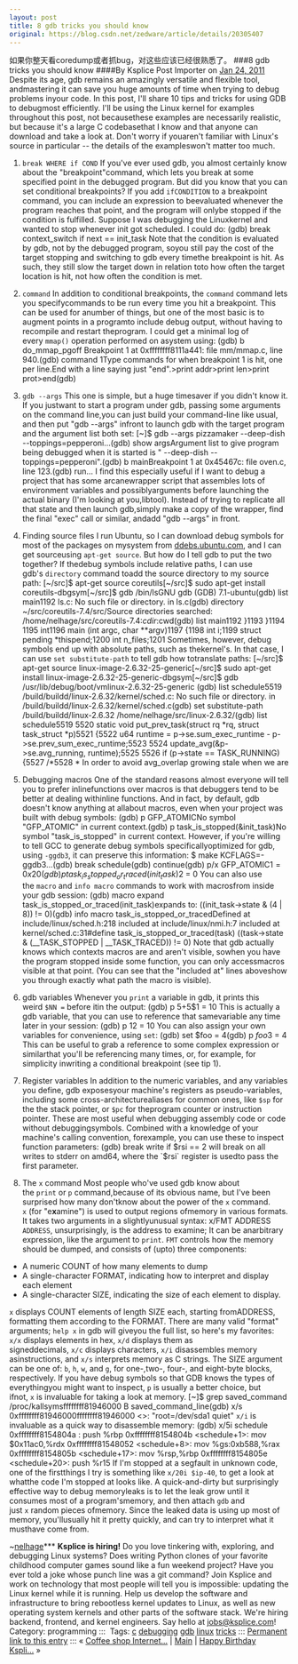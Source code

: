 ```yaml
---
layout: post
title: 8 gdb tricks you should know
original: https://blog.csdn.net/zedware/article/details/20305407
---
```

如果你整天看coredump或者抓bug，对这些应该已经很熟悉了。
###8 gdb tricks you should know
####By Ksplice Post Importer on [Jan
 24, ](https://blogs.oracle.com/ksplice/entry/8_gdb_tricks_you_should#)[2011](https://blogs.oracle.com/ksplice/entry/8_gdb_tricks_you_should#)
Despite its age, gdb remains an amazingly versatile and flexible tool, andmastering it can save you huge amounts of time when trying to debug problems inyour code. In this post, I'll share 10 tips and tricks for
 using GDB to debugmost efficiently.
I'll be using the Linux kernel for examples throughout this post, not becausethese examples are necessarily realistic, but because it's a large C codebasethat I know and that anyone can download and take a look
 at. Don't worry if youaren't familiar with Linux's source in particular -- the details of the exampleswon't matter too much.
1. []()`break WHERE if COND`
If you've ever used gdb, you almost certainly know about the "breakpoint"command, which lets you break at some specified point in the debugged program.
But did you know that you can set conditional breakpoints? If you add `ifCONDITION` to a breakpoint command, you can include an expression to beevaluated whenever the program reaches that point, and
 the program will onlybe stopped if the condition is fulfilled. Suppose I was debugging the Linuxkernel and wanted to stop whenever init got scheduled. I could do:
	(gdb) break context_switch if next == init_task
Note that the condition is evaluated by gdb, not by the debugged program, soyou still pay the cost of the target stopping and switching to gdb every timethe breakpoint is hit. As such, they still slow the target
 down in relation toto how often the target location is hit, not how often the condition is met.

2. []()`command`
In addition to conditional breakpoints, the `command` command lets you specifycommands to be run every time you hit a breakpoint. This can be used for anumber of things, but one of the most basic is
 to augment points in a programto include debug output, without having to recompile and restart theprogram. I could get a minimal log of every `mmap()` operation performed on asystem using:
	(gdb) b do_mmap_pgoff Breakpoint 1 at 0xffffffff8111a441: file mm/mmap.c, line 940.(gdb) command 1Type commands for when breakpoint 1 is hit, one per line.End with a line saying just "end".>print addr>print len>print prot>end(gdb)

3. []()`gdb --args`
This one is simple, but a huge timesaver if you didn't know it. If you justwant to start a program under gdb, passing some arguments on the command line,you can just build your command-line like usual, and then
 put "gdb --args" infront to launch gdb with the target program and the argument list both set:
	[~]$ gdb --args pizzamaker --deep-dish --toppings=pepperoni...(gdb) show argsArgument list to give program being debugged when it is started is  " --deep-dish --toppings=pepperoni".(gdb) b mainBreakpoint 1 at 0x45467c: file oven.c, line 123.(gdb) run...
I find this especially useful if I want to debug a project that has some arcanewrapper script that assembles lots of environment variables and possiblyarguments before launching the actual binary (I'm looking at
 you,libtool). Instead of trying to replicate all that state and then launch gdb,simply make a copy of the wrapper, find the final "exec" call or similar, andadd "gdb --args" in front.

4. []()Finding source files
I run Ubuntu, so I can download debug symbols for most of the packages on mysystem from [ddebs.ubuntu.com](http://ddebs.ubuntu.com/), and I can get sourceusing `apt-get
 source`. But how do I tell gdb to put the two together? If thedebug symbols include relative paths, I can use gdb's `directory` command toadd the source directory to my source path:
	[~/src]$ apt-get source coreutils[~/src]$ sudo apt-get install coreutils-dbgsym[~/src]$ gdb /bin/lsGNU gdb (GDB) 7.1-ubuntu(gdb) list main1192    ls.c: No such file or directory.    in ls.c(gdb) directory ~/src/coreutils-7.4/src/Source directories searched: /home/nelhage/src/coreutils-7.4:$cdir:$cwd(gdb) list main1192        }1193    }1194    1195    int1196    main (int argc, char **argv)1197    {1198      int i;1199      struct pending *thispend;1200      int n_files;1201
Sometimes, however, debug symbols end up with absolute paths, such as thekernel's. In that case, I can use `set substitute-path` to tell gdb how totranslate paths:
	[~/src]$ apt-get source linux-image-2.6.32-25-generic[~/src]$ sudo apt-get install linux-image-2.6.32-25-generic-dbgsym[~/src]$ gdb /usr/lib/debug/boot/vmlinux-2.6.32-25-generic (gdb) list schedule5519    /build/buildd/linux-2.6.32/kernel/sched.c: No such file or directory.    in /build/buildd/linux-2.6.32/kernel/sched.c(gdb) set substitute-path /build/buildd/linux-2.6.32 /home/nelhage/src/linux-2.6.32/(gdb) list schedule5519    5520    static void put_prev_task(struct rq *rq, struct task_struct *p)5521    {5522        u64 runtime = p->se.sum_exec_runtime - p->se.prev_sum_exec_runtime;5523    5524        update_avg(&p->se.avg_running, runtime);5525    5526        if (p->state == TASK_RUNNING) {5527            /*5528             * In order to avoid avg_overlap growing stale when we are

5. []()Debugging macros
One of the standard reasons almost everyone will tell you to prefer inlinefunctions over macros is that debuggers tend to be better at dealing withinline functions. And in fact, by default, gdb doesn't know anything
 at allabout macros, even when your project was built with debug symbols:
	(gdb) p GFP_ATOMICNo symbol "GFP_ATOMIC" in current context.(gdb) p task_is_stopped(&init_task)No symbol "task_is_stopped" in current context.
However, if you're willing to tell GCC to generate debug symbols specificallyoptimized for gdb, using `-ggdb3`, it can preserve this information:
	$ make KCFLAGS=-ggdb3...(gdb) break schedule(gdb) continue(gdb) p/x GFP_ATOMIC$1 = 0x20(gdb) p task_is_stopped_or_traced(init_task)$2 = 0
You can also use the `macro` and `info macro` commands to work with macrosfrom inside your gdb session:
	(gdb) macro expand task_is_stopped_or_traced(init_task)expands to: ((init_task->state & (4 | 8)) != 0)(gdb) info macro task_is_stopped_or_tracedDefined at include/linux/sched.h:218  included at include/linux/nmi.h:7  included at kernel/sched.c:31#define task_is_stopped_or_traced(task) ((task->state & (__TASK_STOPPED | __TASK_TRACED)) != 0)
Note that gdb actually knows which contexts macros are and aren't visible, sowhen you have the program stopped inside some function, you can only accessmacros visible at that point. (You can see that the "included
 at" lines aboveshow you through exactly what path the macro is visible).

6. []()gdb variables
Whenever you `print` a variable in gdb, it prints this weird `$NN =` before itin the output:
	(gdb) p 5+5$1 = 10
This is actually a gdb variable, that you can use to reference that samevariable any time later in your session:
	(gdb) p $1$2 = 10
You can also assign your own variables for convenience, using `set`:
	(gdb) set $foo = 4(gdb) p $foo$3 = 4
This can be useful to grab a reference to some complex expression or similarthat you'll be referencing many times, or, for example, for simplicity inwriting a conditional breakpoint (see tip 1).

7. []()Register variables
In addition to the numeric variables, and any variables you define, gdb exposesyour machine's registers as pseudo-variables, including some cross-architecturealiases for common ones, like `$sp` for the
 the stack pointer, or `$pc` for theprogram counter or instruction pointer.
These are most useful when debugging assembly code or code without debuggingsymbols. Combined with a knowledge of your machine's calling convention, forexample, you can use these to inspect function parameters:
	(gdb) break write if $rsi == 2
will break on all writes to stderr on amd64, where the `$rsi` register is usedto pass the first parameter.

8. []()The `x` command
Most people who've used gdb know about the `print` or `p` command,because of its obvious name, but I've been surprised how many don'tknow about the power of the `x` command.
`x` (for "e**x**amine") is used to output regions ofmemory in various formats. It takes two arguments in a slightlyunusual syntax:
	x/FMT ADDRESS
`ADDRESS`, unsurprisingly, is the address to examine; It can be anarbitrary expression, like the argument to `print`.
`FMT` controls how the memory should be dumped, and consists of (upto) three components:
- A numeric COUNT of how many elements to dump
- A single-character FORMAT, indicating how to interpret and display each element
- A single-character SIZE, indicating the size of each element to display.

`x` displays COUNT elements of length SIZE each, starting fromADDRESS, formatting them according to the FORMAT.
There are many valid "format" arguments; `help x` in gdb will giveyou the full list, so here's my favorites:
`x/x` displays elements in hex, `x/d` displays them as signeddecimals, `x/c` displays characters, `x/i` disassembles memory asinstructions, and `x/s` interprets
 memory as C strings.
The SIZE argument can be one of: `b`, `h`, `w`, and `g`, for one-,two-, four-, and eight-byte blocks, respectively.
If you have debug symbols so that GDB knows the types of everythingyou might want to inspect, `p` is usually a better choice, but ifnot, `x` is invaluable for taking a look at memory.
	[~]$ grep saved_command /proc/kallsymsffffffff81946000 B saved_command_line(gdb) x/s 0xffffffff81946000ffffffff81946000 <>:     "root=/dev/sda1 quiet"
`x/i` is invaluable as a quick way to disassemble memory:
	(gdb) x/5i schedule   0xffffffff8154804a <schedule>:   push   %rbp   0xffffffff8154804b <schedule+1>: mov    $0x11ac0,%rdx   0xffffffff81548052 <schedule+8>: mov    %gs:0xb588,%rax   0xffffffff8154805b <schedule+17>:    mov    %rsp,%rbp   0xffffffff8154805e <schedule+20>:    push   %r15
If I'm stopped at a segfault in unknown code, one of the firstthings I try is something like `x/20i $ip-40`, to get a look at whatthe code I'm stopped at looks like.
A quick-and-dirty but surprisingly effective way to debug memoryleaks is to let the leak grow until it consumes most of a program'smemory, and then attach `gdb` and just `x` random pieces
 ofmemory. Since the leaked data is using up most of memory, you'llusually hit it pretty quickly, and can try to interpret what it musthave come from.


~[nelhage](https://twitter.com/nelhage)***
**Ksplice is hiring!**
Do you love tinkering with, exploring, and debugging Linux systems? Does writing Python clones of your favorite childhood computer games sound like a fun weekend project? Have you ever told a joke whose punch line
 was a git command?
Join Ksplice and work on technology that most people will tell you is impossible: updating the Linux kernel while it is running.
Help us develop the software and infrastructure to bring rebootless kernel updates to Linux, as well as new operating system kernels and other parts of the software stack. We're hiring backend, frontend, and kernel
 engineers. Say hello at [jobs@ksplice.com](mailto:jobs@ksplice.com)!
Category: programming ::: 
Tags: [c](https://blogs.oracle.com/ksplice/tags/c) [debugging](https://blogs.oracle.com/ksplice/tags/debugging) [gdb](https://blogs.oracle.com/ksplice/tags/gdb) [linux](https://blogs.oracle.com/ksplice/tags/linux) [tricks](https://blogs.oracle.com/ksplice/tags/tricks) :::
[Permanent link to this entry](https://blogs.oracle.com/ksplice/entry/8_gdb_tricks_you_should) :::
« [Coffee shop Internet...](https://blogs.oracle.com/ksplice/entry/coffee_shop_internet_access) | [Main](https://blogs.oracle.com/ksplice/) | [Happy
 Birthday Kspli...](https://blogs.oracle.com/ksplice/entry/happy_birthday_ksplice_uptrack) »